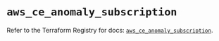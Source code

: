 # `aws_ce_anomaly_subscription`

Refer to the Terraform Registry for docs: [`aws_ce_anomaly_subscription`](https://registry.terraform.io/providers/hashicorp/aws/5.56.0/docs/resources/ce_anomaly_subscription).
